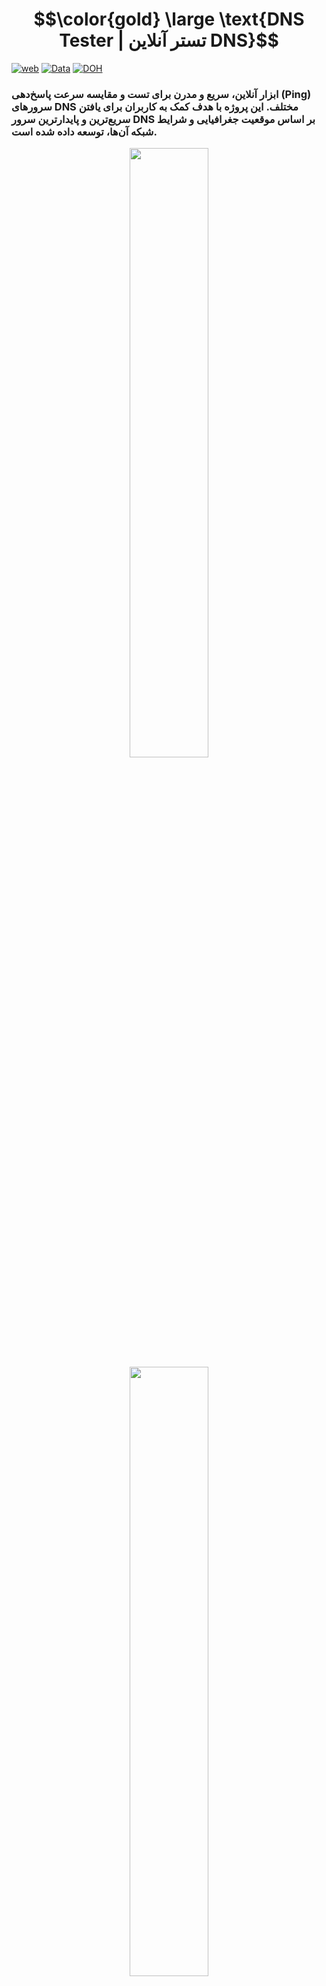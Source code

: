 <h1 align="center">$$\color{gold} \large \text{DNS Tester | تستر آنلاین DNS}$$</h1>

[![web](https://img.shields.io/badge/Visit-Website-cyan?style=for-the-badge&logo=githubpages)](https://darknessm427.github.io/DNS-Tester/)
[![Data](https://img.shields.io/badge/Data-DNS-purple?style=for-the-badge&logo=githubpages)](https://github.com/darknessm427/DNS-Tester/blob/main/assets/Data.md)
[![DOH](https://img.shields.io/badge/All-DOH-orange?style=for-the-badge&logo=githubpages)](https://github.com/darknessm427/DNS-Tester/blob/main/assets/DNS-over-HTTPS.md)

### ابزار آنلاین، سریع و مدرن برای تست و مقایسه سرعت پاسخ‌دهی (Ping) سرورهای DNS مختلف. این پروژه با هدف کمک به کاربران برای یافتن سریع‌ترین و پایدارترین سرور DNS بر اساس موقعیت جغرافیایی و شرایط شبکه آن‌ها، توسعه داده شده است.


<p align="center" >
   <img  width="50%"  src="https://rand-xyz.now.sh/api/hello" />  
   <img  width="50%"  src="https://github.com/user-attachments/assets/a8ea7c73-cf22-4062-89af-bc0d83693d99" />
   <img  width="50%"  src="https://rand-xyz.now.sh/api/hello" />
</p> 


<h3 align="center">$$\color{yellow} \large \text{✨ ویژگی‌ها (Features)}$$</h3>
<p align="center" >
   <img  width="35%"  src="https://github.com/mansor427/mansor427/assets/104245967/15a9fad4-d747-464a-9cf9-e6304e03872d">
</p>

-   **لیست جامع DNS:** شامل ده‌ها سرور DNS محبوب ایرانی و جهانی (شکن، الکترو، کلادفلر، گوگل و...).
-   **تست سرعت دقیق:** اندازه‌گیری زمان پاسخ‌دهی (Ping) هر سرور با یک کلیک.
-   **شناسایی بهترین سرور:** نمایش سریع‌ترین DNS با علامت‌گذاری ویژه.
-   **نمایش اطلاعات کاربر:** نمایش IP، موقعیت مکانی و پرچم کشور کاربر.
-   **اشتراک‌گذاری نتایج:** قابلیت دانلود یا اشتراک‌گذاری نتایج تست به صورت تصویر.

<h3 align="center">$$\color{yellow} \large \text{🚀 نحوه استفاده (How to Use)}$$</h3>
<p align="center" >
   <img  width="40%"  src="https://github.com/mansor427/mansor427/assets/104245967/15a9fad4-d747-464a-9cf9-e6304e03872d">
</p>

1.  به [صفحه وب DNS Tester](https://darknessm427.github.io/DNS-Tester/) مراجعه کنید.
2.  روی دکمه **"بررسی سرورها"** کلیک کنید.
3.  منتظر بمانید تا تست تمام سرورها به پایان برسد.
4.  لیست نتایج به ترتیب از سریع‌ترین به کندترین سرور مرتب می‌شود و بهترین DNS با یک آیکن ستاره مشخص می‌گردد.
5.  در صورت تمایل، با استفاده از دکمه **"اشتراک‌گذاری"**، نتایج را به صورت یک تصویر زیبا دانلود یا به اشتراک بگذارید.

<p align="left" >
    <img width="55%"  src="https://github.com/mansor427/IpScanner/assets/104245967/b09437c5-ffbc-49b9-ab64-fd138739dd66">
</p>

-   **JavaScript (ES6+):** برای پیاده‌سازی منطق اصلی برنامه و تست سرورها.
  
<p align="left" >
    <img width="55%"  src="https://github.com/mansor427/IpScanner/assets/104245967/b09437c5-ffbc-49b9-ab64-fd138739dd66">
</p>


<p align="left" >
   <img  width="15%" src="https://github.com/mansor427/IpScanner/assets/104245967/08ccb46c-51a3-4d16-a0a4-27fb7492d35d">
</p>

[ÐΛɌ₭ᑎΞ𐒡𐒡](https://github.com/darknessm427)

[Dia Cl NiREvil](https://github.com/NiREvil)
